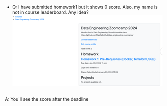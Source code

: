 - Q: I have submitted homework1 but it shows 0 score. Also, my name is not in course leaderboard.
Any idea? 
![Alt text](image.png)
<br>
A: You'll see the score after the deadline


